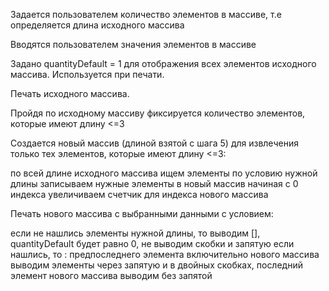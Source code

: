 Задается пользователем количество элементов в массиве, т.е определяется длина исходного массива

Вводятся пользователем значения элементов в массиве

Задано quantityDefault = 1 для отображения всех элементов исходного массива. Используется при печати.

Печать исходного массива.

Пройдя по исходному массиву фиксируется количество элементов, которые имеют длину <=3

Создается новый массив (длиной взятой с шага 5) для извлечения только тех элементов, которые имеют длину <=3:

по всей длине исходного массива ищем элементы по условию нужной длины
записываем нужные элементы в новый массив начиная с 0 индекса
увеличиваем счетчик для индекса нового массива

Печать нового массива с выбранными данными с условием:

если не нашлись элементы нужной длины, то выводим [], quantityDefault будет равно 0, не выводим скобки и запятую
если нашлись, то : предпоследнего элемента включительно нового массива выводим элементы через запятую и в двойных скобках, последний элемент нового массива выводим без запятой
 
 
